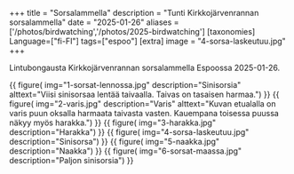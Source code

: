 +++
title = "Sorsalammella"
description = "Tunti Kirkkojärvenrannan sorsalammella"
date = "2025-01-26"
aliases = ['/photos/birdwatching','/photos/2025-birdwatching']
[taxonomies]
Language=["fi-FI"]
tags=["espoo"]
[extra]
image = "4-sorsa-laskeutuu.jpg"
+++

Lintubongausta Kirkkojärvenrannan sorsalammella Espoossa 2025-01-26.

{{
    figure(
        img="1-sorsat-lennossa.jpg"
        description="Sinisorsia"
        alttext="Viisi sinisorsaa lentää taivaalla. Taivas on tasaisen harmaa.")
}}
{{
    figure(
        img="2-varis.jpg"
        description="Varis"
        alttext="Kuvan etualalla on varis puun oksalla harmaata taivasta vasten. Kauempana toisessa puussa näkyy myös harakka.")
}}
{{
    figure(
        img="3-harakka.jpg"
        description="Harakka")
}}
{{
    figure(
        img="4-sorsa-laskeutuu.jpg"
        description="Sinisorsa")
}}
{{
    figure(
        img="5-naakka.jpg"
        description="Naakka")
}}
{{
    figure(
        img="6-sorsat-maassa.jpg"
        description="Paljon sinisorsia")
}}
